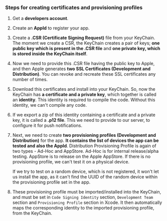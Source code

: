 ### Steps for creating certificates and provisioning profiles

1. Get a **developers account**.

2. Create an **AppId** to register your app.

3. Create a **.CSR (Certificate Signing Request)** file from your KeyChain. The moment we create a CSR, the KeyChain creates a pair of keys; **one public key which is present in the .CSR file** and **one private key, which is stored inside the KeyChain itself**.

4. Now we need to provide this .CSR file having the public key to Apple, and then Apple generates **two SSL Certificates (Development and Distribution)**. You can revoke and recreate these SSL certificates any number of times.

5. Download this certificates and install into your KeyChain. So, now the KeyChain has **a certificate and a private key**, which together is called an **identity**. This identity is required to compile the code. Without this identity, we can't compile any code.

6. If we export a zip of this identity containing a certificate and a private key, it is called a **.p12 file**. This we need to provide to our server, to configure it for push notifications.

7. Next, we need to create **two provisioning profiles (Development and Distribution)** for the app. **It contains the list of devices the app can be tested and also the AppId**. Distribution Provisioning Profile is again of two types - Ad-Hoc and AppStore. Ad-Hoc is for internal release/alpha testing. AppStore is to release on the Apple AppStore. If there is no provisioning profile, we can't test it on a physical device.

	If we try to test on a random device, which is not registered, it won't let us install the app, as it can't find the UUID of the random device within the provisioning profile set in the app.

8. These provisioning profile must be imported/installed into the KeyChain, and must be set in `Code Signing Identity` section, `Development Team` section and `Provisioning Profile` section in Xcode. It then automatically maps the corresponding identity to the imported provisioning profile, from the KeyChain.
